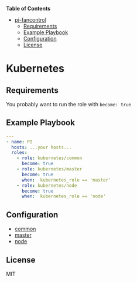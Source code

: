 **Table of Contents** 

- [pi-fancontrol](#pi-fancontrol)
  - [Requirements](#requirements)
  - [Example Playbook](#example-playbook)
  - [Configuration](#configuration)
  - [License](#license)

# Kubernetes

## Requirements

You probably want to run the role with `become: true`

## Example Playbook

```yaml
---
- name: PI
  hosts: ...your hosts...
  roles:
    - role: kubernetes/common
      become: true
    - role: kubernetes/master
      become: true
      when:  kubernetes_role == 'master'
    - role: kubernetes/node
      become: true
      when:  kubernetes_role == 'node'
```

## Configuration

- [common](https://github.com/philwelz/ansible-playbooks/tree/master/roles/kubernetes/common)
- [master](https://github.com/philwelz/ansible-playbooks/tree/master/roles/kubernetes/master)
- [node](https://github.com/philwelz/ansible-playbooks/tree/master/roles/kubernetes/node)


## License

MIT